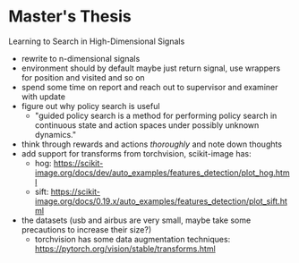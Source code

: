 # Master's Thesis

Learning to Search in High-Dimensional Signals

- rewrite to n-dimensional signals
- environment should by default maybe just return signal, use wrappers for position and visited and so on
- spend some time on report and reach out to supervisor and examiner with update
- figure out why policy search is useful
  - "guided policy search is a method for performing policy search in continuous state and action spaces under possibly unknown dynamics."
- think through rewards and actions *thoroughly* and note down thoughts
- add support for transforms from torchvision, scikit-image has:
  - hog: https://scikit-image.org/docs/dev/auto_examples/features_detection/plot_hog.html
  - sift: https://scikit-image.org/docs/0.19.x/auto_examples/features_detection/plot_sift.html
- the datasets (usb and airbus are very small, maybe take some precautions to increase their size?)
  - torchvision has some data augmentation techniques: https://pytorch.org/vision/stable/transforms.html